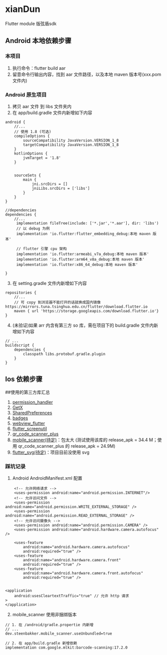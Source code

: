 # xianDun

Flutter module 版弦盾sdk

## Android 本地依赖步骤

### 本项目
1. 执行命令：flutter build aar
2. 留意命令行输出内容，找到 aar 文件路径，以及本地 maven 版本号(xxx.pom文件内)

### Android 原生项目
1. 拷贝 aar 文件 到 libs 文件夹内
2. 在 app/build.gradle 文件内新增如下内容
```
android {
    //...
    // 使用 1.8 (可选)
    compileOptions {
        sourceCompatibility JavaVersion.VERSION_1_8
        targetCompatibility JavaVersion.VERSION_1_8
    }
    kotlinOptions {
        jvmTarget = '1.8'
    }
    
    
    sourceSets {
        main {
            jni.srcDirs = []
            jniLibs.srcDirs = ['libs']
        }
    }
}

//dependencies
dependencies {
    //...
     implementation fileTree(include: ['*.jar','*.aar'], dir: 'libs')
     // 以 debug 为例
     implementation 'io.flutter:flutter_embedding_debug:本地 maven 版本'
     
     // flutter 引擎 cpu 架构
     implementation 'io.flutter:armeabi_v7a_debug:本地 maven 版本'
     implementation 'io.flutter:arm64_v8a_debug:本地 maven 版本'
     implementation 'io.flutter:x86_64_debug:本地 maven 版本'
     
}
```
3. 在 setting.gradle 文件内新增如下内容
```
repositories {
    //...
    // 可 copy 到浏览器不能打开的话就换成国内镜像 https://mirrors.tuna.tsinghua.edu.cn/flutter/download.flutter.io
    maven { url 'https://storage.googleapis.com/download.flutter.io'}
}
```
4. (未验证)如果 arr 内含有第三方 so 库，需在项目下的 build.gradle 文件内新增如下内容
```
// ...
buildscript {
    dependencies {
        classpath libs.protobuf.gradle.plugin
    }
}

```

## Ios 依赖步骤

##使用的第三方库汇总
1. [permission_handler](https://pub.dev/packages/permission_handler)
2. [GetX](https://pub.dev/packages/get)
3. [SharedPreferences](https://pub.dev/packages/shared_preferences)
4. [badges](https://pub.dev/packages/badges)
5. [webview_flutter](https://pub.dev/packages/webview_flutter)
6. [flutter_screenutil](https://github.com/flutter/flutter)
7. [qr_code_scanner_plus](https://pub.dev/packages/qr_code_scanner_plus)
8. [mobile_scanner(待定)](https://pub.dev/packages/mobile_scanner)：包太大 (测试使用该库的 release_apk = 34.4 M；使用 qr_code_scanner_plus 的 release_apk = 24.9M)
9. [flutter_svg(待定)](https://pub.dev/packages/flutter_svg)：项目目前没使用 svg

### 踩坑记录
1. Android AndroidManifest.xml 配置
```
    <!-- 允许网络请求 -->
    <uses-permission android:name="android.permission.INTERNET"/>
    <!-- 允许访问文件 -->
    <uses-permission android:name="android.permission.WRITE_EXTERNAL_STORAGE" />
    <uses-permission android:name="android.permission.READ_EXTERNAL_STORAGE" />
    <!-- 允许访问摄像头 -->
    <uses-permission android:name="android.permission.CAMERA" />
    <uses-permission android:name="android.hardware.camera.autofocus" />

    <uses-feature
        android:name="android.hardware.camera.autofocus"
        android:required="true" />
    <uses-feature
        android:name="android.hardware.camera.front"
        android:required="true" />
    <uses-feature
        android:name="android.hardware.camera.front.autofocus"
        android:required="true" />


<application
    android:usesCleartextTraffic="true" // 允许 http 请求
>
</application>
```
2. mobile_scanner 使用非捆绑版本
```
// 1. 在 /android/gradle.propertie 内新增
// ...
dev.steenbakker.mobile_scanner.useUnbundled=true

// 2. 在 app/build.gradle 新增依赖
implementation com.google.mlkit:barcode-scanning:17.2.0
```

